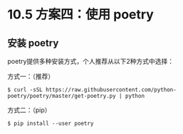 # 10.5 方案四：使用 poetry

## 安装 poetry

poetry提供多种安装方式，个人推荐从以下2种方式中选择：

方式一：（推荐）

```shell
$ curl -sSL https://raw.githubusercontent.com/python-poetry/poetry/master/get-poetry.py | python
```

方式二：（pip）

```shell
$ pip install --user poetry
```

